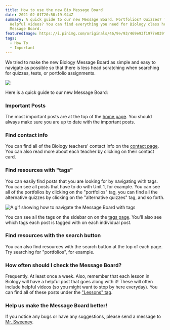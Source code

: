 ```yaml
---
title: How to use the new Bio Message Board
date: 2021-02-01T20:50:19.944Z
summary: A quick guide to our new Message Board. Portfolios? Quizzes? Tests?
  Helpful videos? You can find everything you need for Biology class here on the
  Message Board.
featuredImage: https://i.pinimg.com/originals/46/9e/93/469e93f1977e039f13730a84c4c3ed7f.jpg
tags:
  - How To
  - Important
---
```

We tried to make the new Biology Message Board as simple and easy to navigate as possible so that there is less head scratching when searching for quizzes, tests, or portfolio assignments.

![](https://i.pinimg.com/originals/46/9e/93/469e93f1977e039f13730a84c4c3ed7f.jpg)

Here is a quick guide to our new Message Board:

### Important Posts

The most important posts are at the top of the [home page](/). You should always make sure you are up to date with the important posts.

### Find contact info

You can find all of the Biology teachers' contact info on the [contact page](/contact/). You can also read more about each teacher by clicking on their contact card.

### Find resources with "tags"

You can easily find posts that you are looking for by navigating with tags. You can see all posts that have to do with Unit 1, for example. You can see all of the portfolios by clicking on the "portfolios" tag, you can find all the alternative quizzes by clicking on the "alternative quizzes" tag, and so forth.

![A gif showing how to navigate the Message Board with tags ](/static/img/how-to-use-tags-mb.gif)

You can see all the tags on the sidebar on on the [tags page](/tags). You'll also see which tags each post is tagged with on each individual post.

### Find resources with the search button

You can also find resources with the search button at the top of each page. Try searching for "portfolios", for example.

### How often should I check the Message Board?

Frequently. At least once a week. Also, remember that each lesson in Biology will have a helpful post that goes along with it! These will often include helpful videos (so you might want to stop by here everyday). You can find all of these posts under the ["Lessons" tag](/tags/lessons/).

### Help us make the Message Board better!

If you notice any bugs or have any suggestions, please send a message to [Mr. Sweeney](https://www.connexus.com/webmail?hideHeader=true/#/composemessage?idWebuser=2786770).